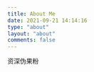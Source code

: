 ```yaml
---
title: About Me
date: 2021-09-21 14:14:16
type: "about"
layout: "about"
comments: false
---
```


资深伪果粉
